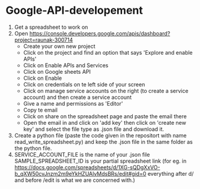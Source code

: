 # Google-API-developement
1. Get a spreadsheet to work on
2. Open https://console.developers.google.com/apis/dashboard?project=raunak-300714
   *  Create your own new project
   *  Click on the project and find an option that says 'Explore and enable APIs'
   *  Click on Enable APIs and Services
   *  Click on Google sheets API
   *  Click on Enable
   *  Click on credentials on te left side of your screen
   *  Click on manage service accounts on the right (to create a service account) and then create a service account
   *  Give a name and permissions as 'Editor'
   *  Copy te email
   *  Click on share on the spreadsheet page and paste the email there
   *  Open the email in and click on 'add key' then click on 'create new key' and select the file type as .json file and download it.
3. Create a python file (paste the code given in the repositort with name read_write_spreadsheet.py) and keep the .json file in the same folder as the python file.
4. SERVICE_ACCOUNT_FILE is the name of your .json file
   SAMPLE_SPREADSHEET_ID is your partial spreadsheet link (for eg. in https://docs.google.com/spreadsheets/d/1XG-sQDgXxVO-b_qXW50cvJnzm2m9eYkHZUAlvMdsBRs/edit#gid=0 everything after d/ and before /edit is what we are concerned with.)
   
